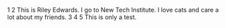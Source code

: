 1
2 This is Riley Edwards. I go to New Tech Institute. I love cats and care a lot about my friends.
3
4
5 This is only a test. 
